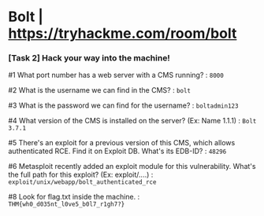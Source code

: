 # Bolt | https://tryhackme.com/room/bolt

### [Task 2] Hack your way into the machine!

#1	What port number has a web server with a CMS running? : `8000`

#2	What is the username we can find in the CMS? : `bolt`

#3	What is the password we can find for the username? : `boltadmin123`

#4	What version of the CMS is installed on the server? (Ex: Name 1.1.1) : `Bolt 3.7.1`

#5	There's an exploit for a previous version of this CMS, which allows authenticated RCE. Find it on Exploit DB. What's its EDB-ID? : `48296`

#6	Metasploit recently added an exploit module for this vulnerability. What's the full path for this exploit? (Ex: exploit/....) : `exploit/unix/webapp/bolt_authenticated_rce`

#8	Look for flag.txt inside the machine. : `THM{wh0_d035nt_l0ve5_b0l7_r1gh7?}`
